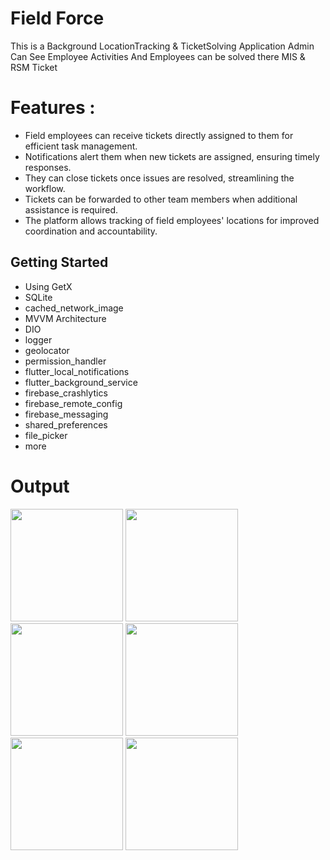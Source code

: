 # Field Force

This is a Background LocationTracking & TicketSolving Application
Admin Can See Employee Activities And Employees can be solved there MIS & RSM Ticket 

# Features : 
- Field employees can receive tickets directly assigned to them for efficient task management.
- Notifications alert them when new tickets are assigned, ensuring timely responses.
- They can close tickets once issues are resolved, streamlining the workflow.
- Tickets can be forwarded to other team members when additional assistance is required.
- The platform allows tracking of field employees' locations for improved coordination and accountability.

## Getting Started
- Using GetX
- SQLite
- cached_network_image
- MVVM Architecture 
- DIO
- logger
- geolocator
- permission_handler
- flutter_local_notifications
- flutter_background_service
- firebase_crashlytics
- firebase_remote_config
- firebase_messaging
- shared_preferences
- file_picker
- more

# Output

<p float="left">
<img src="https://github.com/Parvez6084/Field-Force/assets/33155285/0ad9ab0e-7a7c-4a71-b60d-d8abf29de2c6.png" width="180">
<img src="https://github.com/Parvez6084/Field-Force/assets/33155285/487f6108-7e26-41e4-82b0-8a02fefceace.png" width="180">
<img src="https://github.com/Parvez6084/Field-Force/assets/33155285/36862fb7-087a-426b-80ec-f4054201604c.png" width="180">
<img src="https://github.com/Parvez6084/Field-Force/assets/33155285/c3c11c66-e407-458b-836f-c343418d6228.png" width="180">
<img src="https://github.com/Parvez6084/Field-Force/assets/33155285/c68120ff-5196-4b39-8032-9072e3865cd0.png" width="180">
<img src="https://github.com/Parvez6084/Field-Force/assets/33155285/f9d197d3-1c42-4cd8-bbbd-9e5f654e4068.png" width="180">
</p>






